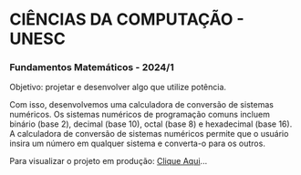 # CIÊNCIAS DA COMPUTAÇÃO - UNESC
### Fundamentos Matemáticos - 2024/1
<p>Objetivo: projetar e desenvolver algo que utilize potência.</p>
<p>Com isso, desenvolvemos uma calculadora de conversão de sistemas numéricos. Os sistemas numéricos de programação comuns incluem binário (base 2), decimal (base 10), octal (base 8) e hexadecimal (base 16). A calculadora de conversão de sistemas numéricos permite que o usuário insira um número em qualquer sistema e converta-o para os outros.</p>
<p>Para visualizar o projeto em produção: <a href="https://eudiogolobo.github.io/site-sistemas-numerico/index.html">Clique Aqui</a>...</p>
